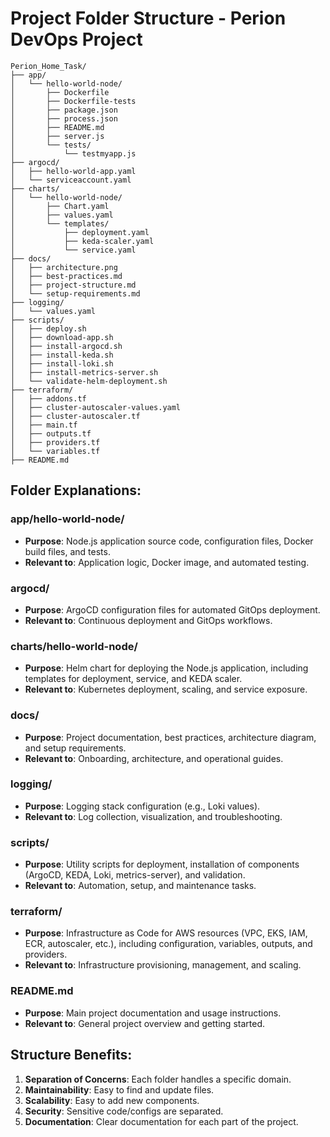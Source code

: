 # Project Folder Structure - Perion DevOps Project

```
Perion_Home_Task/
├── app/
│   └── hello-world-node/
│       ├── Dockerfile
│       ├── Dockerfile-tests
│       ├── package.json
│       ├── process.json
│       ├── README.md
│       ├── server.js
│       └── tests/
│           └── testmyapp.js
├── argocd/
│   ├── hello-world-app.yaml
│   └── serviceaccount.yaml
├── charts/
│   └── hello-world-node/
│       ├── Chart.yaml
│       ├── values.yaml
│       └── templates/
│           ├── deployment.yaml
│           ├── keda-scaler.yaml
│           └── service.yaml
├── docs/
│   ├── architecture.png
│   ├── best-practices.md
│   ├── project-structure.md
│   └── setup-requirements.md
├── logging/
│   └── values.yaml
├── scripts/
│   ├── deploy.sh
│   ├── download-app.sh
│   ├── install-argocd.sh
│   ├── install-keda.sh
│   ├── install-loki.sh
│   ├── install-metrics-server.sh
│   └── validate-helm-deployment.sh
├── terraform/
│   ├── addons.tf
│   ├── cluster-autoscaler-values.yaml
│   ├── cluster-autoscaler.tf
│   ├── main.tf
│   ├── outputs.tf
│   ├── providers.tf
│   └── variables.tf
├── README.md
```

## Folder Explanations:

### app/hello-world-node/
- **Purpose**: Node.js application source code, configuration files, Docker build files, and tests.
- **Relevant to**: Application logic, Docker image, and automated testing.

### argocd/
- **Purpose**: ArgoCD configuration files for automated GitOps deployment.
- **Relevant to**: Continuous deployment and GitOps workflows.

### charts/hello-world-node/
- **Purpose**: Helm chart for deploying the Node.js application, including templates for deployment, service, and KEDA scaler.
- **Relevant to**: Kubernetes deployment, scaling, and service exposure.

### docs/
- **Purpose**: Project documentation, best practices, architecture diagram, and setup requirements.
- **Relevant to**: Onboarding, architecture, and operational guides.

### logging/
- **Purpose**: Logging stack configuration (e.g., Loki values).
- **Relevant to**: Log collection, visualization, and troubleshooting.

### scripts/
- **Purpose**: Utility scripts for deployment, installation of components (ArgoCD, KEDA, Loki, metrics-server), and validation.
- **Relevant to**: Automation, setup, and maintenance tasks.

### terraform/
- **Purpose**: Infrastructure as Code for AWS resources (VPC, EKS, IAM, ECR, autoscaler, etc.), including configuration, variables, outputs, and providers.
- **Relevant to**: Infrastructure provisioning, management, and scaling.

### README.md
- **Purpose**: Main project documentation and usage instructions.
- **Relevant to**: General project overview and getting started.

## Structure Benefits:
1. **Separation of Concerns**: Each folder handles a specific domain.
2. **Maintainability**: Easy to find and update files.
3. **Scalability**: Easy to add new components.
4. **Security**: Sensitive code/configs are separated.
5. **Documentation**: Clear documentation for each part of the project. 